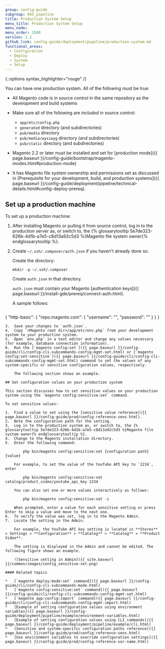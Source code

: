 ```yaml
---
group: config-guide
subgroup: 045_pipeline
title: Production System Setup
menu_title: Production System Setup
menu_node:
menu_order: 1500
version: 2.2
github_link: config-guide/deployment/pipeline/production-system.md
functional_areas:
  - Configuration
  - Deploy
  - System
  - Setup
---
```


{::options syntax_highlighter="rouge" /}

You can have one production system. All of the following must be true:

*	All Magento code is in source control in the same repository as the development and build systems
*	Make sure all of the following are _included_ in source control:

	*	`app/etc/config.php`
	*	`generated` directory (and subdirectories)
	*	`pub/media` directory
	*	`pub/media/wysiwyg` directory (and subdirectories)
	*	`pub/static` directory (and subdirectories)

*	Magento 2.2 or later must be installed and set for [production mode]({{ page.baseurl }}/config-guide/bootstrap/magento-modes.html#production-mode)
*	It has Magento file system ownership and permissions set as discussed in [Prerequisite for your development, build, and production systems]({{ page.baseurl }}/config-guide/deployment/pipeline/technical-details.html#config-deploy-prereq).

## Set up a production machine

To set up a production machine:

1.	After installing Magento or pulling it from source control, log in to the production server as, or switch to, the {% glossarytooltip 5e7de323-626b-4d1b-a7e5-c8d13a92c5d3 %}Magento file system owner{% endglossarytooltip %}.
2.	Create `~/.ssh/.composer/auth.json` if you haven't already done so.

	Create the directory:

		mkdir -p ~/.ssh/.composer

	Create `auth.json` in that directory.

	`auth.json` must contain your Magento [authentication keys]({{ page.baseurl }}/install-gde/prereq/connect-auth.html).

	A sample follows:

	``` json
{
   "http-basic": {
         "repo.magento.com": {
         "username": "<your public key>",
         "password": "<your private key>"
        }
  }
}
```
3.	Save your changes to `auth.json`.
4.	Copy `<Magento root dir>/app/etc/env.php` from your development system to your production system.
5.	Open `env.php` in a text editor and change any values necessary (for example, database connection information).
6.	Run the [`magento config:set`]({{ page.baseurl }}/config-guide/cli/config-cli-subcommands-config-mgmt-set.html) or [`magento config:set-sensitive`]({{ page.baseurl }}/config-guide/cli/config-cli-subcommands-config-mgmt-set.html) command to set the values of any system-specific or sensitive configuration values, respectively.

	The following section shows an example.

## Set configuration values on your production system

This section discusses how to set sensitive values on your production system using the `magento config:sensitive:set` command.

To set sensitive values:

1.	Find a value to set using the [sensitive value reference]({{ page.baseurl }}/config-guide/prod/config-reference-sens.html).
2.	Note the configuration path for the setting.
3.	Log in to the production system as, or switch to, the {% glossarytooltip 5e7de323-626b-4d1b-a7e5-c8d13a92c5d3 %}Magento file system owner{% endglossarytooltip %}.
4.	Change to the Magento installation directory.
5.	Enter the following command:

		php bin/magento config:sensitive:set {configuration path} {value}

	For example, to set the value of the YouTube API key to `1234`, enter

		php bin/magento config:sensitive:set catalog/product_video/youtube_api_key 1234

	You can also set one or more values interactively as follows:

		php bin/magento config:sensitive:set -i

	When prompted, enter a value for each sensitive setting or press Enter to skip a value and move to the next one.
6.	To verify the value was set, log in to the Magento Admin.
7.	Locate the setting in the Admin.

	For example, the YouTube API key setting is located in **Stores** > Settings > **Configuration** > **Catalog** > **Catalog** > **Product Video**.

	The setting is displayed in the Admin and cannot be edited. The following figure shows an example.

	![Sensitive setting in Admin]({{ site.baseurl }}/common/images/config_sensitive-set.png)

#### Related topics

*	[`magento deploy:mode:set` command]({{ page.baseurl }}/config-guide/cli/config-cli-subcommands-mode.html)
*	[`magento config:sensitive:set` command]({{ page.baseurl }}/config-guide/cli/config-cli-subcommands-config-mgmt-set.html)
*	[`magento app:config:import` command]({{ page.baseurl }}/config-guide/cli/config-cli-subcommands-config-mgmt-import.html)
*	[Example of setting configuration values using environment variables]({{ page.baseurl }}/config-guide/deployment/pipeline/example/environment-variables.html)
*	[Example of setting configuration values using CLI commands]({{ page.baseurl }}/config-guide/deployment/pipeline/example/cli.html)
*	[Sensitive and system-specific configuration paths reference]({{ page.baseurl }}/config-guide/prod/config-reference-sens.html)
*	[Use environment variables to override configuration settings]({{ page.baseurl }}/config-guide/prod/config-reference-var-name.html)
